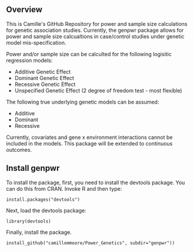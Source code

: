 ## Overview
This is Camille's GitHub Repository for power and sample size calculations for genetic association studies.  Currently, the genpwr package allows for power and sample size calcualtions in case/control studies under genetic model mis-specification.  

Power and/or sample size can be calculted for the following logisitic regression models:
- Additive Genetic Effect
- Dominant Genetic Effect
- Recessive Genetic Effect
- Unspecified Genetic Effect (2 degree of freedom test - most flexible)

The following true underlying genetic models can be assumed:
- Additive
- Dominant
- Recessive

Currently, covariates and gene x environment interactions cannot be included in the models. This package will be extended to continuous outcomes.  

## Install genpwr

To install the package, first, you need to install the devtools package. You can do this from CRAN. Invoke R and then type:

```
install.packages("devtools")
```

Next, load the devtools package:

```
library(devtools)
```

Finally, install the package.

```
install_github("camillemmoore/Power_Genetics", subdir="genpwr"))
```
